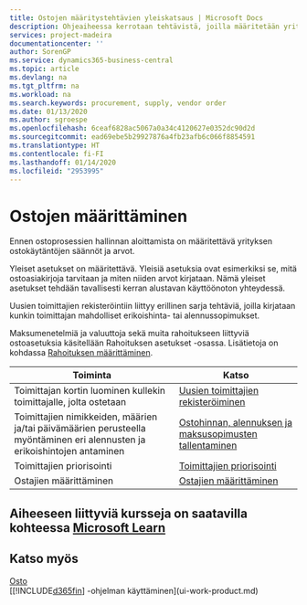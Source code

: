 ```yaml
---
title: Ostojen määritystehtävien yleiskatsaus | Microsoft Docs
description: Ohjeaiheessa kerrotaan tehtävistä, joilla määritetään yrityksen hallintakäytäntöjä, ja määritetään ostoprosessit.
services: project-madeira
documentationcenter: ''
author: SorenGP
ms.service: dynamics365-business-central
ms.topic: article
ms.devlang: na
ms.tgt_pltfrm: na
ms.workload: na
ms.search.keywords: procurement, supply, vendor order
ms.date: 01/13/2020
ms.author: sgroespe
ms.openlocfilehash: 6ceaf6828ac5067a0a34c4120627e0352dc90d2d
ms.sourcegitcommit: ead69ebe5b29927876a4fb23afb6c066f8854591
ms.translationtype: HT
ms.contentlocale: fi-FI
ms.lasthandoff: 01/14/2020
ms.locfileid: "2953995"
---
```

# <a name="setting-up-purchasing"></a>Ostojen määrittäminen
Ennen ostoprosessien hallinnan aloittamista on määritettävä yrityksen ostokäytäntöjen säännöt ja arvot.

Yleiset asetukset on määritettävä. Yleisiä asetuksia ovat esimerkiksi se, mitä ostoasiakirjoja tarvitaan ja miten niiden arvot kirjataan. Nämä yleiset asetukset tehdään tavallisesti kerran alustavan käyttöönoton yhteydessä.

Uusien toimittajien rekisteröintiin liittyy erillinen sarja tehtäviä, joilla kirjataan kunkin toimittajan mahdolliset erikoishinta- tai alennussopimukset.

Maksumenetelmiä ja valuuttoja sekä muita rahoitukseen liittyviä ostoasetuksia käsitellään Rahoituksen asetukset -osassa. Lisätietoja on kohdassa [Rahoituksen määrittäminen](finance-setup-finance.md).

| Toiminta | Katso |
| --- | --- |
| Toimittajan kortin luominen kullekin toimittajalle, jolta ostetaan|[Uusien toimittajien rekisteröiminen](purchasing-how-register-new-vendors.md) |
| Toimittajien nimikkeiden, määrien ja/tai päivämäärien perusteella myöntäminen eri alennusten ja erikoishintojen antaminen |[Ostohinnan, alennuksen ja maksusopimusten tallentaminen](purchasing-how-record-purchase-price-discount-payment-agreements.md) |
| Toimittajien priorisointi |[Toimittajien priorisointi](purchasing-how-prioritize-vendors.md) |
| Ostajien määrittäminen |[Ostajien määrittäminen](purchasing-how-setup-purchasers.md) |

## <a name="see-related-training-at-microsoft-learnlearnmodulestrade-get-started-dynamics-365-business-central"></a>Aiheeseen liittyviä kursseja on saatavilla kohteessa [Microsoft Learn](/learn/modules/trade-get-started-dynamics-365-business-central/)

## <a name="see-also"></a>Katso myös
[Osto](purchasing-manage-purchasing.md)  
[[!INCLUDE[d365fin](includes/d365fin_md.md)] -ohjelman käyttäminen](ui-work-product.md)
